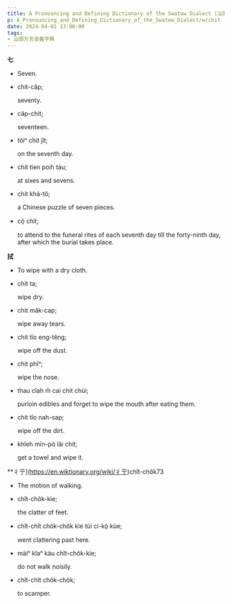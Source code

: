 ```yaml
---
title: A Pronouncing and Defining Dictionary of the Swatow Dialect (汕頭方言音義字典) / chit
p: A_Pronouncing_and_Defining_Dictionary_of_the_Swatow_Dialect/w/chit
date: 2024-04-01 23:00:00
tags: 
- 汕頭方言音義字典
---
```



**七**
- Seven.

- chit-câp;

  seventy.

- câp-chit;

  seventeen.

- tŏiⁿ chit jît;

  on the seventh day.

- chit tien poih táu;

  at sixes and sevens.

- chit khá-tô;

  a Chinese puzzle of seven pieces.

- cò̤ chit;

  to attend to the funeral rites of each seventh day till the forty-ninth day, after which the burial takes place.

**拭**
- To wipe with a dry cloth.

- chit ta;

  wipe dry.

- chit mâk-cap;

  wipe away tears.

- chit tīo eng-têng;

  wipe off the dust.

- chit phīⁿ;

  wipe the nose.

- thau cîah m̄ cai chit chùi;

  purloin edibles and forget to wipe the mouth after eating them.

- chit tīo nah-sap;

  wipe off the dirt.

- khîeh mīn-pò lâi chit;

  get a towel and wipe it.

**彳亍](https://en.wiktionary.org/wiki/彳亍)chît-chôk73
- The motion of walking.

- chît-chôk-kìe;

  the clatter of feet.

- chît-chît chôk-chôk kìe tùi cí-kò̤ kùe;

  went clattering past here.

- màiⁿ kîaⁿ kàu chît-chôk-kìe;

  do not walk noisily.

- chît-chît chôk-chôk;

  to scamper.